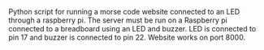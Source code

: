 Python script for running a morse code website connected to an LED through a raspberry pi. The server must be run on a Raspberry pi connected to a breadboard using an LED and buzzer. LED is connected to pin 17 and buzzer is connected to pin 22. Website works on port 8000.
